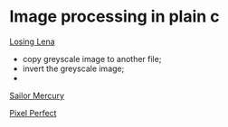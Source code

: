 # Image processing in plain c

[Losing Lena](https://www.losinglena.com/)

* copy greyscale image to another file;   
* invert the greyscale image;   
* 

[Sailor Mercury](https://twitter.com/sailorhg)

[Pixel Perfect](https://shop.bubblesort.io/)

